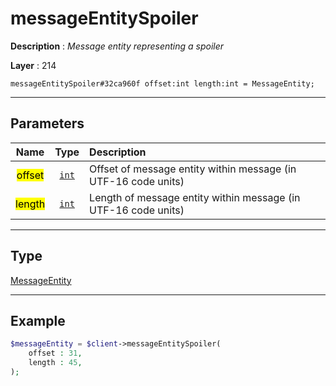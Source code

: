 # messageEntitySpoiler

**Description** : *Message entity representing a spoiler*

**Layer** : 214

```tl
messageEntitySpoiler#32ca960f offset:int length:int = MessageEntity;
```

---

## Parameters

| Name | Type | Description |
| :---: | :---: | :--- |
| <mark>offset</mark> | [`int`](type/int) | Offset of message entity within message (in UTF-16 code units) |
| <mark>length</mark> | [`int`](type/int) | Length of message entity within message (in UTF-16 code units) |

---

## Type

[MessageEntity](type/MessageEntity)

---

## Example

```php
$messageEntity = $client->messageEntitySpoiler(
	offset : 31,
	length : 45,
);
```